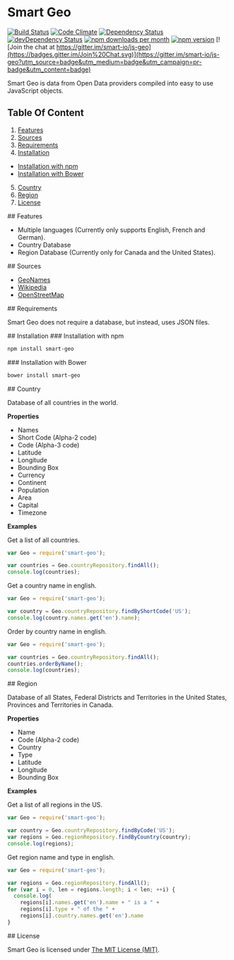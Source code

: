 # Smart Geo

[![Build Status](https://travis-ci.org/smart-io/js-geo.svg)](https://travis-ci.org/smart-io/js-geo)
[![Code Climate](https://codeclimate.com/github/yamadapc/js-written-number.png)](https://codeclimate.com/github/yamadapc/js-written-number)
[![Dependency Status](https://david-dm.org/smart-io/js-geo.svg)](https://david-dm.org/smart-io/js-geo)
[![devDependency Status](https://david-dm.org/smart-io/js-geo/dev-status.svg)](https://david-dm.org/smart-io/js-geo#info=devDependencies)
[![npm downloads per month](http://img.shields.io/npm/dm/smart-geo.svg)](https://www.npmjs.org/package/smart-geo)
[![npm version](https://img.shields.io/npm/v/smart-geo.svg)](https://www.npmjs.org/package/smart-geo)
[![Join the chat at https://gitter.im/smart-io/js-geo](https://badges.gitter.im/Join%20Chat.svg)](https://gitter.im/smart-io/js-geo?utm_source=badge&utm_medium=badge&utm_campaign=pr-badge&utm_content=badge)

Smart Geo is data from Open Data providers compiled into easy to use JavaScript objects.

## Table Of Content

1. [Features](#features-section)
2. [Sources](#sources-section)
3. [Requirements](#requirements-section)
4. [Installation](#installation-section)
  - [Installation with npm](#installation-with-npm-section)
  - [Installation with Bower](#installation-with-bower-section)
5. [Country](#country-section)
6. [Region](#region-section)
7. [License](#license-section)

<a name="features-section"/>
## Features

 * Multiple languages (Currently only supports English, French and German).
 * Country Database
 * Region Database (Currently only for Canada and the United States). 

<a name="sources-section"/>
## Sources

 * [GeoNames](http://www.geonames.org/)
 * [Wikipedia](http://en.wikipedia.org/)
 * [OpenStreetMap](http://www.openstreetmap.org/)

<a name="requirements-section"/>
## Requirements

Smart Geo does not require a database, but instead, uses JSON files.

<a name="installation-section"/>
## Installation

<a name="installation-with-npm-section"/>
### Installation with npm

```bash
npm install smart-geo
```

<a name="installation-with-bower-section"/>
### Installation with Bower

```bash
bower install smart-geo
```

<a name="country-section"/>
## Country

Database of all countries in the world.

__Properties__

 * Names
 * Short Code (Alpha-2 code)
 * Code (Alpha-3 code)
 * Latitude
 * Longitude
 * Bounding Box
 * Currency
 * Continent
 * Population
 * Area
 * Capital
 * Timezone

__Examples__

Get a list of all countries.

```javascript
var Geo = require('smart-geo');

var countries = Geo.countryRepository.findAll();
console.log(countries);
```

Get a country name in english.

```javascript
var Geo = require('smart-geo');

var country = Geo.countryRepository.findByShortCode('US');
console.log(country.names.get('en').name);
```

Order by country name in english.

```javascript
var Geo = require('smart-geo');

var countries = Geo.countryRepository.findAll();
countries.orderByName();
console.log(countries);
```

<a name="region-section"/>
## Region

Database of all States, Federal Districts and Territories in the United States, 
Provinces and Territories in Canada.

__Properties__

 * Name
 * Code (Alpha-2 code)
 * Country
 * Type
 * Latitude
 * Longitude
 * Bounding Box

__Examples__

Get a list of all regions in the US.

```javascript
var Geo = require('smart-geo');

var country = Geo.countryRepository.findByCode('US');
var regions = Geo.regionRepository.findByCountry(country);
console.log(regions);
```

Get region name and type in english.

```javascript
var Geo = require('smart-geo');

var regions = Geo.regionRepository.findAll();
for (var i = 0, len = regions.length; i < len; ++i) {
  console.log(
    regions[i].names.get('en').name + " is a " + 
    regions[i].type + " of the " +
    regions[i].country.names.get('en').name
}
```
 
<a name="license-section"/>
## License

Smart Geo is licensed under [The MIT License (MIT)](LICENSE).
